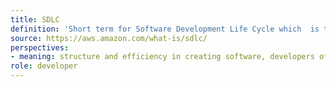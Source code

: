 ```yaml
---
title: SDLC
definition: 'Short term for Software Development Life Cycle which  is the cost-effective and time-efficient process that development teams use to design and build high-quality software.'
source: https://aws.amazon.com/what-is/sdlc/
perspectives: 
- meaning: structure and efficiency in creating software, developers often circle back to earlier phases based on feedback and new requirements, making it a dynamic and evolving journey.
role: developer
---
```

